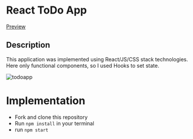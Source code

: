 # React ToDo App
[Preview](https://ruslanwp.github.io/ToDoApp/)

## Description

This application was implemented using React/JS/CSS stack technologies.
Here only functional components, so I used Hooks to set state.

![todoapp](./description/todoapp.gif)

# Implementation

 - Fork and clone this repository
 - Run `npm install` in your terminal
 - run `npm start`

